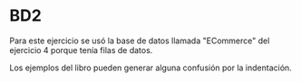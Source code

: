 # BD2
Para este ejercicio se usó la base de datos llamada "ECommerce" del ejercicio 4 porque tenía filas de datos.

Los ejemplos del libro pueden generar alguna confusión por la indentación.  
